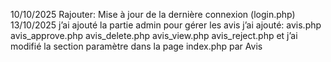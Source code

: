 10/10/2025
Rajouter: Mise à jour de la dernière connexion (login.php)
13/10/2025
j’ai ajouté la partie admin pour gérer les avis
j’ai ajouté: avis.php
avis_approve.php
avis_delete.php
avis_view.php
avis_reject.php
et j’ai modifié la section paramètre  dans la page index.php par Avis